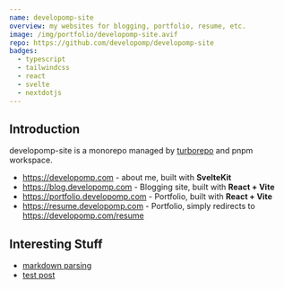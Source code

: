 ```yaml
---
name: developomp-site
overview: my websites for blogging, portfolio, resume, etc.
image: /img/portfolio/developomp-site.avif
repo: https://github.com/developomp/developomp-site
badges:
  - typescript
  - tailwindcss
  - react
  - svelte
  - nextdotjs
---
```


## Introduction

developomp-site is a monorepo managed by [turborepo](https://turbo.build/repo)
and pnpm workspace.

- https://developomp.com - about me, built with **SvelteKit**
- https://blog.developomp.com - Blogging site, built with **React + Vite**
- https://portfolio.developomp.com - Portfolio, built with **React + Vite**
- https://resume.developomp.com - Portfolio, simply redirects to https://developomp.com/resume

## Interesting Stuff

- [markdown parsing][markdown-parsing]
- [test post](https://blog.developomp.com/posts/test-post)

[markdown-parsing]: https://github.com/developomp/developomp-site/tree/081855a4ecb6f5bf74b76758c358ea54b465b2b7/packages/blog-content
